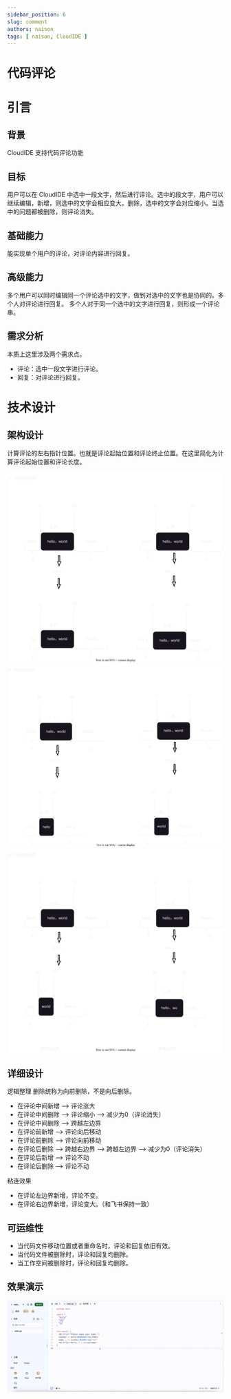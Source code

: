 ```yaml
---
sidebar_position: 6
slug: comment
authors: naison
tags: [ naison, CloudIDE ]
---
```


# 代码评论

# 引言

## 背景

CloudIDE 支持代码评论功能

## 目标

用户可以在 CloudIDE 中选中一段文字，然后进行评论。选中的段文字，用户可以继续编辑，新增，则选中的文字会相应变大。删除，选中的文字会对应缩小。当选中的问题都被删除，则评论消失。

## 基础能力

能实现单个用户的评论，对评论内容进行回复。

## 高级能力

多个用户可以同时编辑同一个评论选中的文字，做到对选中的文字也是协同的。多个人对评论进行回复。
多个人对于同一个选中的文字进行回复，则形成一个评论串。

## 需求分析

本质上这里涉及两个需求点。

- 评论：选中一段文字进行评论。
- 回复：对评论进行回复。

# 技术设计

## 架构设计

计算评论的左右指针位置。也就是评论起始位置和评论终止位置。在这里简化为计算评论起始位置和评论长度。

![comment_front_end.svg](comment/comment_front_end.svg)
![comment_middle.svg](comment/comment_middle.svg)
![comment_cross_border.svg](comment/comment_cross_border.svg)

## 详细设计

逻辑整理
删除统称为向前删除，不是向后删除。

- 在评论中间新增 --> 评论涨大
- 在评论中间删除 --> 评论缩小 --> 减少为0（评论消失）
- 在评论中间删除 --> 跨越左边界
- 在评论前新增 --> 评论向后移动
- 在评论前删除 --> 评论向前移动
- 在评论后删除 --> 跨越右边界 --> 跨越左边界 --> 减少为0（评论消失）
- 在评论后新增 --> 评论不动
- 在评论后删除 --> 评论不动

粘连效果

- 在评论左边界新增，评论不变。
- 在评论右边界新增，评论变大。（和飞书保持一致）

## 可运维性

- 当代码文件移动位置或者重命名时，评论和回复依旧有效。
- 当代码文件被删除时，评论和回复均删除。
- 当工作空间被删除时，评论和回复均删除。

## 效果演示

![demo.gif](comment/demo.gif)